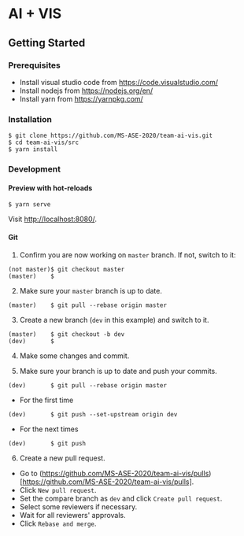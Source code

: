 # AI + VIS

## Getting Started

### Prerequisites

* Install visual studio code from https://code.visualstudio.com/
* Install nodejs from https://nodejs.org/en/ 
* Install yarn from https://yarnpkg.com/

### Installation

```shell
$ git clone https://github.com/MS-ASE-2020/team-ai-vis.git
$ cd team-ai-vis/src
$ yarn install
```

### Development

#### Preview with hot-reloads

```shell
$ yarn serve
```

Visit [http://localhost:8080/](http://localhost:8080/).

#### Git

1. Confirm you are now working on `master` branch. If not, switch to it:

```shell
(not master)$ git checkout master
(master)    $
```

2. Make sure your `master` branch is up to date.

```shell
(master)    $ git pull --rebase origin master
```

3. Create a new branch (`dev` in this example) and switch to it.

```shell
(master)    $ git checkout -b dev
(dev)       $
```

4. Make some changes and commit.

5. Make sure your branch is up to date and push your commits.

```shell
(dev)       $ git pull --rebase origin master
```

* For the first time

```shell
(dev)       $ git push --set-upstream origin dev
```

* For the next times

```shell
(dev)       $ git push
```

6. Create a new pull request.

* Go to (https://github.com/MS-ASE-2020/team-ai-vis/pulls)[https://github.com/MS-ASE-2020/team-ai-vis/pulls].
* Click `New pull request`.
* Set the compare branch as `dev` and click `Create pull request`.
* Select some reviewers if necessary.
* Wait for all reviewers' approvals.
* Click `Rebase and merge`.
